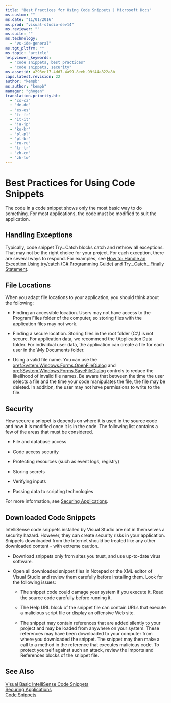 ```yaml
---
title: "Best Practices for Using Code Snippets | Microsoft Docs"
ms.custom: ""
ms.date: "11/01/2016"
ms.prod: "visual-studio-dev14"
ms.reviewer: ""
ms.suite: ""
ms.technology: 
  - "vs-ide-general"
ms.tgt_pltfrm: ""
ms.topic: "article"
helpviewer_keywords: 
  - "code snippets, best practices"
  - "code snippets, security"
ms.assetid: a293ec17-4dd7-4a99-8eeb-99f44a822a8b
caps.latest.revision: 22
author: "kempb"
ms.author: "kempb"
manager: "ghogen"
translation.priority.ht: 
  - "cs-cz"
  - "de-de"
  - "es-es"
  - "fr-fr"
  - "it-it"
  - "ja-jp"
  - "ko-kr"
  - "pl-pl"
  - "pt-br"
  - "ru-ru"
  - "tr-tr"
  - "zh-cn"
  - "zh-tw"
---
```

# Best Practices for Using Code Snippets
The code in a code snippet shows only the most basic way to do something. For most applications, the code must be modified to suit the application.  
  
## Handling Exceptions  
 Typically, code snippet Try…Catch blocks catch and rethrow all exceptions. That may not be the right choice for your project. For each exception, there are several ways to respond. For examples, see [How to: Handle an Exception Using try/catch (C# Programming Guide)](../Topic/How%20to:%20Handle%20an%20Exception%20Using%20try-catch%20\(C%23%20Programming%20Guide\).md) and [Try...Catch...Finally Statement](/dotnet/visual-basic/language-reference/statements/try-catch-finally-statement).  
  
## File Locations  
 When you adapt file locations to your application, you should think about the following:  
  
-   Finding an accessible location. Users may not have access to the Program Files folder of the computer, so storing files with the application files may not work.  
  
-   Finding a secure location. Storing files in the root folder (C:\\) is not secure. For application data, we recommend the \Application Data folder. For individual user data, the application can create a file for each user in the \My Documents folder.  
  
-   Using a valid file name. You can use the <xref:System.Windows.Forms.OpenFileDialog> and <xref:System.Windows.Forms.SaveFileDialog> controls to reduce the likelihood of invalid file names. Be aware that between the time the user selects a file and the time your code manipulates the file, the file may be deleted. In addition, the user may not have permissions to write to the file.  
  
## Security  
 How secure a snippet is depends on where it is used in the source code and how it is modified once it is in the code. The following list contains a few of the areas that must be considered.  
  
-   File and database access  
  
-   Code access security  
  
-   Protecting resources (such as event logs, registry)  
  
-   Storing secrets  
  
-   Verifying inputs  
  
-   Passing data to scripting technologies  
  
 For more information, see [Securing Applications](../ide/securing-applications.md).  
  
## Downloaded Code Snippets  
 IntelliSense code snippets installed by Visual Studio are not in themselves a security hazard. However, they can create security risks in your application. Snippets downloaded from the Internet should be treated like any other downloaded content - with extreme caution.  
  
-   Download snippets only from sites you trust, and use up-to-date virus software.  
  
-   Open all downloaded snippet files in Notepad or the XML editor of Visual Studio and review them carefully before installing them. Look for the following issues:  
  
    -   The snippet code could damage your system if you execute it. Read the source code carefully before running it.  
  
    -   The Help URL block of the snippet file can contain URLs that execute a malicious script file or display an offensive Web site.  
  
    -   The snippet may contain references that are added silently to your project and may be loaded from anywhere on your system. These references may have been downloaded to your computer from where you downloaded the snippet. The snippet may then make a call to a method in the reference that executes malicious code. To protect yourself against such an attack, review the Imports and References blocks of the snippet file.  
  
## See Also  
 [Visual Basic IntelliSense Code Snippets](/dotnet/visual-basic/developing-apps/using-ide/intellisense-code-snippets)   
 [Securing Applications](../ide/securing-applications.md)   
 [Code Snippets](../ide/code-snippets.md)